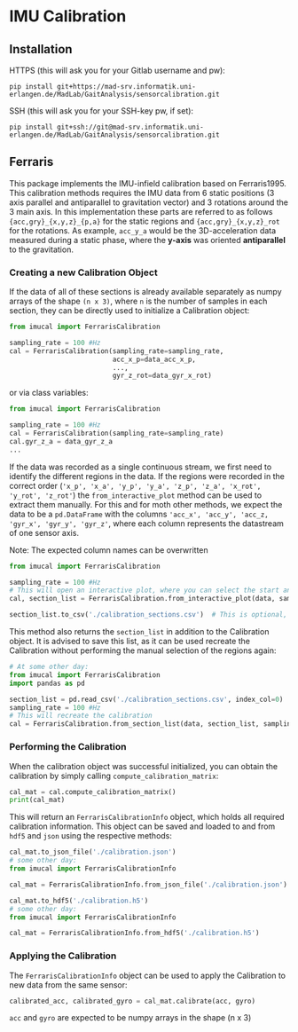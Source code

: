 # IMU Calibration

## Installation

HTTPS (this will ask you for your Gitlab username and pw):
```
pip install git+https://mad-srv.informatik.uni-erlangen.de/MadLab/GaitAnalysis/sensorcalibration.git
```

SSH (this will ask you for your SSH-key pw, if set):
```
pip install git+ssh://git@mad-srv.informatik.uni-erlangen.de/MadLab/GaitAnalysis/sensorcalibration.git
```

## Ferraris

This package implements the IMU-infield calibration based on Ferraris1995.
This calibration methods requires the IMU data from 6 static positions (3 axis parallel and antiparallel to gravitation vector) and 3 rotations around the 3 main axis.
In this implementation these parts are referred to as follows `{acc,gry}_{x,y,z}_{p,a}` for the static regions and `{acc,gry}_{x,y,z}_rot` for the rotations.
As example, `acc_y_a` would be the 3D-acceleration data measured during a static phase, where the **y-axis** was oriented **antiparallel** to the gravitation.

### Creating a new Calibration Object

If the data of all of these sections is already available separately as numpy arrays of the shape `(n x 3)`, where `n` is the number of samples in each section, they can be directly used to initialize a Calibration object:

```python
from imucal import FerrarisCalibration

sampling_rate = 100 #Hz 
cal = FerrarisCalibration(sampling_rate=sampling_rate,
                          acc_x_p=data_acc_x_p,
                          ...,
                          gyr_z_rot=data_gyr_x_rot)
```
or via class variables:
```python
from imucal import FerrarisCalibration

sampling_rate = 100 #Hz 
cal = FerrarisCalibration(sampling_rate=sampling_rate)
cal.gyr_z_a = data_gyr_z_a
...
```

If the data was recorded as a single continuous stream, we first need to identify the different regions in the data.
If the regions were recorded in the correct order (`'x_p', 'x_a', 'y_p', 'y_a', 'z_p', 'z_a', 'x_rot', 'y_rot', 'z_rot'`) the `from_interactive_plot` method can be used to extract them manually.
For this and for moth other methods, we expect the data to be a `pd.DataFrame` with the columns `'acc_x', 'acc_y', 'acc_z, 'gyr_x', 'gyr_y', 'gyr_z'`, where each column represents the datastream of one sensor axis.

Note: The expected column names can be overwritten

```python
from imucal import FerrarisCalibration

sampling_rate = 100 #Hz 
# This will open an interactive plot, where you can select the start and the stop sample of each region
cal, section_list = FerrarisCalibration.from_interactive_plot(data, sampling_rate=sampling_rate)

section_list.to_csv('./calibration_sections.csv')  # This is optional, but recommended
```

This method also returns the `section_list` in addition to the Calibration object.
It is advised to save this list, as it can be used recreate the Calibration without performing the manual selection of the regions again:

```python
# At some other day:
from imucal import FerrarisCalibration
import pandas as pd

section_list = pd.read_csv('./calibration_sections.csv', index_col=0)
sampling_rate = 100 #Hz 
# This will recreate the calibration
cal = FerrarisCalibration.from_section_list(data, section_list, sampling_rate=sampling_rate)
```

### Performing the Calibration

When the calibration object was successful initialized, you can obtain the calibration by simply calling `compute_calibration_matrix`:

```python
cal_mat = cal.compute_calibration_matrix()
print(cal_mat)
```

This will return an `FerrarisCalibrationInfo` object, which holds all required calibration information.
This object can be saved and loaded to and from `hdf5` and `json` using the respective methods:

```python
cal_mat.to_json_file('./calibration.json')
# some other day:
from imucal import FerrarisCalibrationInfo

cal_mat = FerrarisCalibrationInfo.from_json_file('./calibration.json') 
```

```python
cal_mat.to_hdf5('./calibration.h5')
# some other day:
from imucal import FerrarisCalibrationInfo

cal_mat = FerrarisCalibrationInfo.from_hdf5('./calibration.h5') 
```

### Applying the Calibration

The `FerrarisCalibrationInfo` object can be used to apply the Calibration to new data from the same sensor:

```python
calibrated_acc, calibrated_gyro = cal_mat.calibrate(acc, gyro)
```

`acc` and `gyro` are expected to be numpy arrays in the shape (n x 3)